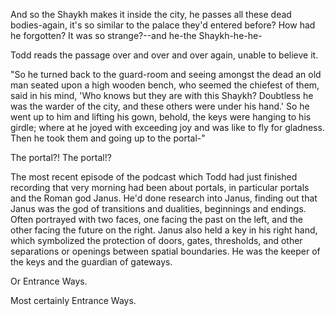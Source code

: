 And so the Shaykh makes it inside the city, he passes all these dead bodies-again, it's so similar to the palace they'd entered before? How had he forgotten? It was so strange?--and he-the Shaykh-he-he-

Todd reads the passage over and over and over again, unable to believe it.

"So he turned back to the guard-room and seeing amongst the dead an old man seated upon a high wooden bench, who seemed the chiefest of them, said in his mind, 'Who knows but they are with this Shaykh? Doubtless he was the warder of the city, and these others were under his hand.' So he went up to him and lifting his gown, behold, the keys were hanging to his girdle; where at he joyed with exceeding joy and was like to fly for gladness. Then he took them and going up to the portal-"

The portal?! The portal!?

The most recent episode of the podcast which Todd had just finished recording that very morning had been about portals, in particular portals and the Roman god Janus. He'd done research into Janus, finding out that Janus was the god of transitions and dualities, beginnings and endings. Often portrayed with two faces, one facing the past on the left, and the other facing the future on the right. Janus also held a key in his right hand, which symbolized the protection of doors, gates, thresholds, and other separations or openings between spatial boundaries. He was the keeper of the keys and the guardian of gateways.

Or Entrance Ways.

Most certainly Entrance Ways.